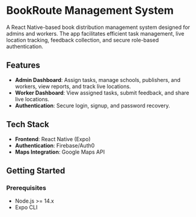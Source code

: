 # BookRoute Management System

A React Native-based book distribution management system designed for admins and workers. The app facilitates efficient task management, live location tracking, feedback collection, and secure role-based authentication.

## Features

- **Admin Dashboard**: Assign tasks, manage schools, publishers, and workers, view reports, and track live locations.
- **Worker Dashboard**: View assigned tasks, submit feedback, and share live locations.
- **Authentication**: Secure login, signup, and password recovery.

## Tech Stack

- **Frontend**: React Native (Expo)
- **Authentication**: Firebase/Auth0
- **Maps Integration**: Google Maps API

## Getting Started

### Prerequisites
- Node.js >= 14.x
- Expo CLI
